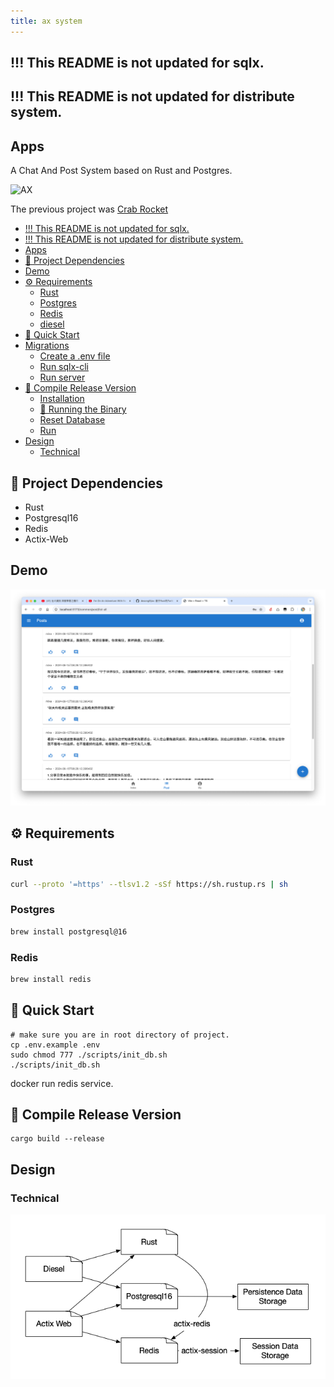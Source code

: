 ```yaml
---
title: ax system
---
```


## !!! This README is not updated for sqlx.

## !!! This README is not updated for distribute system.

## Apps

A Chat And Post System based on Rust and Postgres.

![AX](./design/DALL·E%202024-08-13%2017.25.06%20-%20A%20cute-style%20illustration%20featuring%20Rust%20as%20the%20dominant%20element.%20The%20Rust%20programming%20language%20logo,%20a%20friendly,%20cartoonish,%20and%20slightly%20simplified%20.webp)

The previous project was [Crab Rocket](https://github.com/desonglll/crab_rocket)

- [!!! This README is not updated for sqlx.](#-this-readme-is-not-updated-for-sqlx)
- [!!! This README is not updated for distribute system.](#-this-readme-is-not-updated-for-distribute-system)
- [Apps](#apps)
- [🧩 Project Dependencies](#-project-dependencies)
- [Demo](#demo)
- [⚙️ Requirements](#️-requirements)
    - [Rust](#rust)
    - [Postgres](#postgres)
    - [Redis](#redis)
    - [diesel](#diesel)
- [🎃 Quick Start](#-quick-start)
- [Migrations](#migrations)
    - [Create a .env file](#create-a-env-file)
    - [Run sqlx-cli](#run-sqlx-cli)
    - [Run server](#run-server)
- [🔧 Compile Release Version](#-compile-release-version)
    - [Installation](#installation)
    - [🚀 Running the Binary](#-running-the-binary)
    - [Reset Database](#reset-database)
    - [Run](#run)
- [Design](#design)
    - [Technical](#technical)

## 🧩 Project Dependencies

- Rust
- Postgresql16
- Redis
- Actix-Web

## Demo

![Post Page](./design/Demo.png)

## ⚙️ Requirements

### Rust

```sh
curl --proto '=https' --tlsv1.2 -sSf https://sh.rustup.rs | sh
```

### Postgres

```sh
brew install postgresql@16
```

### Redis

```sh
brew install redis
```

## 🎃 Quick Start

```shell
# make sure you are in root directory of project.
cp .env.example .env
sudo chmod 777 ./scripts/init_db.sh
./scripts/init_db.sh
```

docker run redis service.

[//]: # (## Migrations)

[//]: # ()

[//]: # (<!-- https://crates.io/crates/sqlx-cli -->)

[//]: # ()

[//]: # (### Run sqlx-cli)

[//]: # ()

[//]: # (```shell)

[//]: # (brew install sqlx-cli)

[//]: # (source .env)

[//]: # ()

[//]: # (cd tweet_server)

[//]: # ()

[//]: # (sqlx database create)

[//]: # (sqlx database drop)

[//]: # ()

[//]: # (# Creates a new file in `migrations/<timestamp>-<name>.sql`.)

[//]: # (# Add your database schema changes to this new file.)

[//]: # (sqlx migrate add -r <name>)

[//]: # ()

[//]: # (sqlx migrate run)

[//]: # ()

[//]: # (sqlx migrate info --source ../relative/migrations)

[//]: # ()

[//]: # (sqlx migrate revert)

[//]: # (```)

[//]: # ()

[//]: # (### Start Recommend Model using Machine Learning)

[//]: # ()

[//]: # (Run this project.)

[//]: # ()

[//]: # (See [ax-recommend-model]&#40;https://github.com/desonglll/ax-recommend-model&#41;)

[//]: # ()

[//]: # (### Run server)

[//]: # ()

[//]: # (```shell)

[//]: # (# Run the server)

[//]: # (cd ax)

[//]: # (cargo run --bin tweet_service)

[//]: # (```)

## 🔧 Compile Release Version

```shell
cargo build --release
```

[//]: # (### Installation)

[//]: # ()

[//]: # (```shell)

[//]: # (cargo install --path .)

[//]: # (```)

[//]: # ()

[//]: # (### 🚀 Running the Binary)

[//]: # ()

[//]: # (Set the environment variable:)

[//]: # ()

[//]: # (```shell)

[//]: # (export DATABASE_URL=postgres://@localhost/hello_rocket)

[//]: # (```)

[//]: # ()

[//]: # (Alternatively, update the `.env` file in the project root.)

[//]: # ()

[//]: # (### Run)

[//]: # ()

[//]: # (```shell)

[//]: # (ax)

[//]: # (```)

## Design

### Technical

![Technical](./design/Technic.png) 